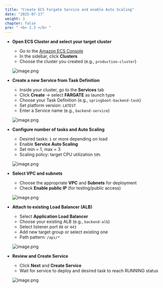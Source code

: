 ```yaml
---
title: "Create ECS Fargate Service and enable Auto Scaling"
date: "2025-07-17"
weight: 3
chapter: false
pre: " <b> 1.3 </b> "
---
```


- **Open ECS Cluster and select your target cluster**
    - Go to the [Amazon ECS Console](https://console.aws.amazon.com/ecs)
    - In the sidebar, click **Clusters**
    - Choose the cluster you created (e.g., `production-cluster`)

    ![image.png](/images/deploy_backend_fargate/open_cluster.png)

- **Create a new Service from Task Definition**
    - Inside your cluster, go to the **Services** tab
    - Click **Create** → select **FARGATE** as launch type
    - Choose your Task Definition (e.g., `springboot-backend-task`)
    - Set platform version: `LATEST`
    - Enter a Service name (e.g., `backend-service`)

    ![image.png](/images/deploy_backend_fargate/create_service_step1.png)

- **Configure number of tasks and Auto Scaling**
    - Desired tasks: `1` or more depending on load
    - Enable **Service Auto Scaling**
    - Set min = 1, max = 3
    - Scaling policy: target CPU utilization `50%`

    ![image.png](/images/deploy_backend_fargate/auto_scaling.png)

- **Select VPC and subnets**
    - Choose the appropriate **VPC** and **Subnets** for deployment
    - Check **Enable public IP** (for testing/public access)

    ![image.png](/images/deploy_backend_fargate/networking.png)

- **Attach to existing Load Balancer (ALB)**
    - Select **Application Load Balancer**
    - Choose your existing ALB (e.g., `backend-alb`)
    - Select listener port `80` or `443`
    - Add new target group or select existing one
    - Path pattern: `/api/*`

    ![image.png](/images/deploy_backend_fargate/attach_alb.png)

- **Review and Create Service**
    - Click **Next** and **Create Service**
    - Wait for service to deploy and desired task to reach RUNNING status

    ![image.png](/images/deploy_backend_fargate/confirm_running.png)
